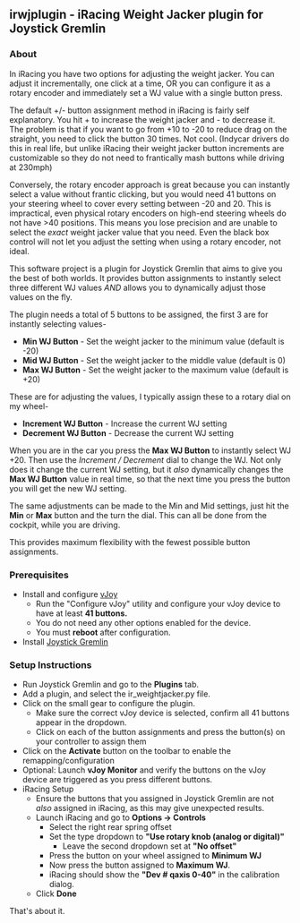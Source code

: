 ## irwjplugin - iRacing Weight Jacker plugin for Joystick Gremlin

### About ###

In iRacing you have two options for adjusting the weight jacker. You can adjust it incrementally, one click at a time, OR you can configure it as a rotary encoder and immediately set a WJ value with a single button press.

The default +/- button assignment method in iRacing is fairly self explanatory. You hit + to increase the weight jacker and - to decrease it. The problem is that if you want to go from +10 to -20 to reduce drag on the straight, you need to click the button 30 times. Not cool. (Indycar drivers do this in real life, but unlike iRacing their weight jacker button increments are customizable so they do not need to frantically mash buttons while driving at 230mph)

Conversely, the rotary encoder approach is great because you can instantly select a value without frantic clicking, but you would need 41 buttons on your steering wheel to cover every setting between -20 and 20. This is impractical, even physical rotary encoders on high-end steering wheels do not have >40 positions. This means you lose precision and are unable to select the *exact* weight jacker value that you need. Even the black box control will not let you adjust the setting when using a rotary encoder, not ideal.

This software project is a plugin for Joystick Gremlin that aims to give you the best of both worlds. It provides button assignments to instantly select three different WJ values *AND* allows you to dynamically adjust those values on the fly.

The plugin needs a total of 5 buttons to be assigned, the first 3 are for instantly selecting values-
* **Min WJ Button** - Set the weight jacker to the minimum value (default is -20)
* **Mid WJ Button** - Set the weight jacker to the middle value (default is 0)
* **Max WJ Button** - Set the weight jacker to the maximum value (default is +20)

These are for adjusting the values, I typically assign these to a rotary dial on my wheel-
* **Increment WJ Button** - Increase the current WJ setting
* **Decrement WJ Button** - Decrease the current WJ setting

When you are in the car you press the **Max WJ Button** to instantly select WJ +20. Then use the *Increment / Decrement* dial to change the WJ. Not only does it change the current WJ setting, but it *also* dynamically changes the **Max WJ Button** value in real time, so that the next time you press the button you will get the new WJ setting.

The same adjustments can be made to the Min and Mid settings, just hit the **Min** or **Max** button and the turn the dial. This can all be done from the cockpit, while you are driving.

This provides maximum flexibility with the fewest possible button assignments.

### Prerequisites ####

* Install and configure [vJoy](https://github.com/shauleiz/vJoy/releases)
  * Run the "Configure vJoy" utility and configure your vJoy device to have at least **41 buttons.** 
  * You do not need any other options enabled for the device.
  * You must **reboot** after configuration.
* Install [Joystick Gremlin](https://whitemagic.github.io/JoystickGremlin/download/)

### Setup Instructions ###

* Run Joystick Gremlin and go to the **Plugins** tab.
* Add a plugin, and select the ir_weightjacker.py file.
* Click on the small gear to configure the plugin.
	* Make sure the correct vJoy device is selected, confirm all 41 buttons appear in the dropdown.
	* Click on each of the button assignments and press the button(s) on your controller to assign them
* Click on the **Activate** button on the toolbar to enable the remapping/configuration
* Optional: Launch **vJoy Monitor** and verify the buttons on the vJoy device are triggered as you press different buttons.
* iRacing Setup
  * Ensure the buttons that you assigned in Joystick Gremlin are not *also* assigned in iRacing, as this may give unexpected results.
  * Launch iRacing and go to **Options -> Controls**
    * Select the right rear spring offset
    * Set the type dropdown to **"Use rotary knob (analog or digital)"**
      * Leave the second dropdown set at **"No offset"**
    * Press the button on your wheel assigned to **Minimum WJ**
    * Now press the button assigned to **Maximum WJ**.
    * iRacing should show the **"Dev # qaxis 0-40"** in the calibration dialog.
  * Click **Done**

That's about it.
